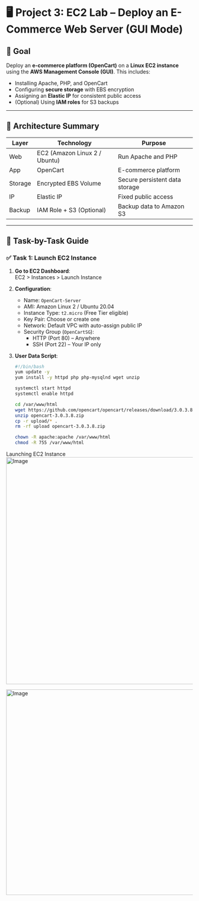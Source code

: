 # 🖥️ Project 3: EC2 Lab – Deploy an E-Commerce Web Server (GUI Mode)

## 🎯 Goal

Deploy an **e-commerce platform (OpenCart)** on a **Linux EC2 instance** using the **AWS Management Console (GUI)**. This includes:

- Installing Apache, PHP, and OpenCart
- Configuring **secure storage** with EBS encryption
- Assigning an **Elastic IP** for consistent public access
- (Optional) Using **IAM roles** for S3 backups

---

## 🧱 Architecture Summary

| Layer      | Technology                     | Purpose                          |
|------------|--------------------------------|----------------------------------|
| Web        | EC2 (Amazon Linux 2 / Ubuntu)  | Run Apache and PHP               |
| App        | OpenCart                       | E-commerce platform              |
| Storage    | Encrypted EBS Volume           | Secure persistent data storage   |
| IP         | Elastic IP                     | Fixed public access              |
| Backup     | IAM Role + S3 (Optional)       | Backup data to Amazon S3         |

---

## 📘 Task-by-Task Guide

### ✅ Task 1: Launch EC2 Instance

1. **Go to EC2 Dashboard**:  
   EC2 > Instances > Launch Instance

2. **Configuration**:
   - Name: `OpenCart-Server`
   - AMI: Amazon Linux 2 / Ubuntu 20.04
   - Instance Type: `t2.micro` (Free Tier eligible)
   - Key Pair: Choose or create one
   - Network: Default VPC with auto-assign public IP
   - Security Group (`OpenCartSG`):
     - HTTP (Port 80) – Anywhere
     - SSH (Port 22) – Your IP only

3. **User Data Script**:
   ```bash
   #!/bin/bash
   yum update -y
   yum install -y httpd php php-mysqlnd wget unzip

   systemctl start httpd
   systemctl enable httpd

   cd /var/www/html
   wget https://github.com/opencart/opencart/releases/download/3.0.3.8/opencart-3.0.3.8.zip
   unzip opencart-3.0.3.8.zip
   cp -r upload/* .
   rm -rf upload opencart-3.0.3.8.zip

   chown -R apache:apache /var/www/html
   chmod -R 755 /var/www/html
   
Launching EC2 Instance
<img width="613" alt="Image" src="https://github.com/user-attachments/assets/6bb0b7a5-085a-46ed-858d-d66b8a9d4935" />

<img width="555" alt="Image" src="https://github.com/user-attachments/assets/29a4d74e-445f-4054-921b-fb6bc407245a" />

